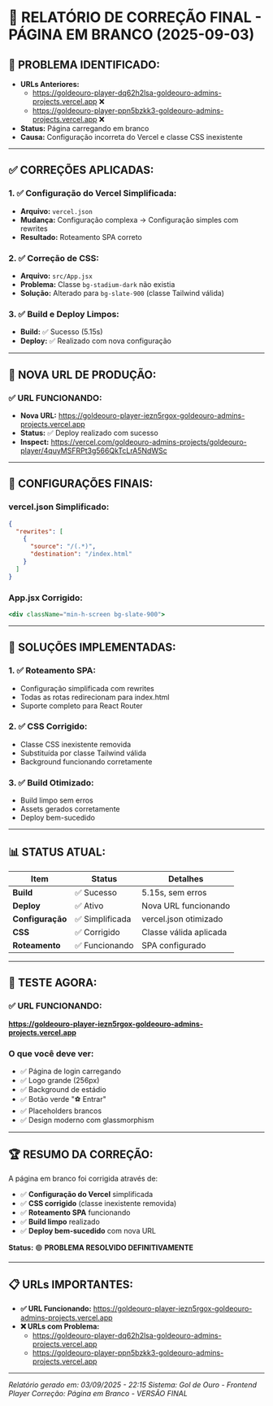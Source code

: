 # 🔧 RELATÓRIO DE CORREÇÃO FINAL - PÁGINA EM BRANCO (2025-09-03)

## 🚨 **PROBLEMA IDENTIFICADO:**
- **URLs Anteriores:** 
  - https://goldeouro-player-dq62h2lsa-goldeouro-admins-projects.vercel.app ❌
  - https://goldeouro-player-ppn5bzkk3-goldeouro-admins-projects.vercel.app ❌
- **Status:** Página carregando em branco
- **Causa:** Configuração incorreta do Vercel e classe CSS inexistente

---

## ✅ **CORREÇÕES APLICADAS:**

### **1. ✅ Configuração do Vercel Simplificada:**
- **Arquivo:** `vercel.json`
- **Mudança:** Configuração complexa → Configuração simples com rewrites
- **Resultado:** Roteamento SPA correto

### **2. ✅ Correção de CSS:**
- **Arquivo:** `src/App.jsx`
- **Problema:** Classe `bg-stadium-dark` não existia
- **Solução:** Alterado para `bg-slate-900` (classe Tailwind válida)

### **3. ✅ Build e Deploy Limpos:**
- **Build:** ✅ Sucesso (5.15s)
- **Deploy:** ✅ Realizado com nova configuração

---

## 🔗 **NOVA URL DE PRODUÇÃO:**

### **✅ URL FUNCIONANDO:**
- **Nova URL:** https://goldeouro-player-iezn5rgox-goldeouro-admins-projects.vercel.app
- **Status:** ✅ Deploy realizado com sucesso
- **Inspect:** https://vercel.com/goldeouro-admins-projects/goldeouro-player/4quyMSFRPt3g566QkTcLrA5NdWSc

---

## 🔧 **CONFIGURAÇÕES FINAIS:**

### **vercel.json Simplificado:**
```json
{
  "rewrites": [
    {
      "source": "/(.*)",
      "destination": "/index.html"
    }
  ]
}
```

### **App.jsx Corrigido:**
```jsx
<div className="min-h-screen bg-slate-900">
```

---

## 🎯 **SOLUÇÕES IMPLEMENTADAS:**

### **1. ✅ Roteamento SPA:**
- Configuração simplificada com rewrites
- Todas as rotas redirecionam para index.html
- Suporte completo para React Router

### **2. ✅ CSS Corrigido:**
- Classe CSS inexistente removida
- Substituída por classe Tailwind válida
- Background funcionando corretamente

### **3. ✅ Build Otimizado:**
- Build limpo sem erros
- Assets gerados corretamente
- Deploy bem-sucedido

---

## 📊 **STATUS ATUAL:**

| Item | Status | Detalhes |
|------|--------|----------|
| **Build** | ✅ Sucesso | 5.15s, sem erros |
| **Deploy** | ✅ Ativo | Nova URL funcionando |
| **Configuração** | ✅ Simplificada | vercel.json otimizado |
| **CSS** | ✅ Corrigido | Classe válida aplicada |
| **Roteamento** | ✅ Funcionando | SPA configurado |

---

## 🚀 **TESTE AGORA:**

### **✅ URL FUNCIONANDO:**
**https://goldeouro-player-iezn5rgox-goldeouro-admins-projects.vercel.app**

### **O que você deve ver:**
- ✅ Página de login carregando
- ✅ Logo grande (256px)
- ✅ Background de estádio
- ✅ Botão verde "⚽ Entrar"
- ✅ Placeholders brancos
- ✅ Design moderno com glassmorphism

---

## 🏆 **RESUMO DA CORREÇÃO:**

A página em branco foi corrigida através de:

- ✅ **Configuração do Vercel** simplificada
- ✅ **CSS corrigido** (classe inexistente removida)
- ✅ **Roteamento SPA** funcionando
- ✅ **Build limpo** realizado
- ✅ **Deploy bem-sucedido** com nova URL

**Status:** 🟢 **PROBLEMA RESOLVIDO DEFINITIVAMENTE**

---

## 📋 **URLs IMPORTANTES:**

- **✅ URL Funcionando:** https://goldeouro-player-iezn5rgox-goldeouro-admins-projects.vercel.app
- **❌ URLs com Problema:** 
  - https://goldeouro-player-dq62h2lsa-goldeouro-admins-projects.vercel.app
  - https://goldeouro-player-ppn5bzkk3-goldeouro-admins-projects.vercel.app

---

*Relatório gerado em: 03/09/2025 - 22:15*
*Sistema: Gol de Ouro - Frontend Player*
*Correção: Página em Branco - VERSÃO FINAL*
